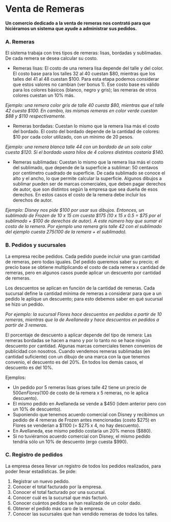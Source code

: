 # Venta de Remeras

**Un comercio dedicado a la venta de remeras nos contrató para que hiciéramos un sistema que ayude a administrar sus pedidos.** 

### A. Remeras
El sistema trabaja con tres tipos de remeras: lisas, bordadas y sublimadas. De cada remera se desea calcular su costo.

- Remeras lisas: El costo de una remera lisa depende del talle y del color. El costo base para los talles 32 al 40 cuestan $80, mientras que los talles del 41 al 48 cuestan $100. Para esta etapa podemos considerar que estos valores no cambian (ver bonus 1). 	Ese costo base es válido para los colores básicos (blanco, negro y gris); las remeras de otros colores cuestan un 10% más.

*Ejemplo: una remera color gris de talle 40 cuesta $80, mientras que el talle 42 cuesta $100. En cambio, las mismas remeras en color verde cuestan $88 y $110 respectivamente.*

- Remeras bordadas: Cuestan lo mismo que la remera lisa más el costo del bordado. El costo del bordado depende de la cantidad de colores: $10 por cada color utilizado, con un mínimo de 20 pesos. 

*Ejemplo: una remera blanca talle 44 con un bordado de un solo color cuesta $120. Si el bordado usara hilos de 4 colores distintos costaría $140.*

- Remeras sublimadas: Cuestan lo mismo que la remera lisa más el costo del sublimado, que depende de la superficie a sublimar: 50 centavos por centímetro cuadrado de superficie. De cada sublimado se conoce el alto y el ancho, lo que permite calcular la superficie.  Algunos dibujos a sublimar pueden ser de marcas comerciales, que deben pagar derechos de autor, que son distintos según la empresa que sea dueña de esos derechos. En estos casos el costo de la remera debe incluir los derechos de autor.

*Ejemplo: Disney nos pide $100 por usar sus dibujos. Entonces, un sublimado de Frozen de 10 x 15 cm cuesta $175 (10 x 15 x 0.5 = $75 por el sublimado + $100 de derechos de autor). A este número hay que sumar el costo de la remera. Por ejemplo una remera gris talle 42 con el sublimado del ejemplo cuesta $275 ($100 de la remera + el sublimado).*

### B. Pedidos y sucursales
La empresa recibe pedidos. Cada pedido puede incluir una gran cantidad de remeras, pero todas iguales. Del pedido queremos saber su precio; el precio base se obtiene multiplicando el costo de cada remera x cantidad de remeras, pero en algunos casos puede aplicar un descuento por cantidad de remeras.

Los descuentos se aplican en función de la cantidad de remeras. Cada sucursal define la cantidad mínima de remeras a considerar para que a un pedido le aplique un descuento; para esto debemos saber en qué sucursal se hizo un pedido.

*Por ejemplo: la sucursal Flores hace descuentos en pedidos a partir de 10 remeras, mientras que la de Avellaneda y hace descuentos en pedidos a partir de 3 remeras.*

El porcentaje de descuento a aplicar depende del tipo de remera:
Las remeras bordadas se hacen a mano y por lo tanto no se hace ningún descuento por cantidad.
Algunas marcas comerciales tienen convenios de publicidad con nosotros. Cuando vendemos remeras sublimadas (en cantidad suficiente) con un dibujo de una marca con la que tenemos convenio, el descuento es del 20%.
En todos los demás casos, el descuento es del 10%.

Ejemplos: 
- Un pedido por 5 remeras lisas grises talle 42 tiene un precio de $500 en Flores ($100 de costo de la remera x 5 remeras, no le aplica descuento).
- El mismo pedido en Avellaneda se vende a $450 (idem anterior pero con un 10% de descuento).
- Suponiendo que tenemos acuerdo comercial con Disney y recibimos un pedido de 4 remeras de Frozen antes mencionadas (costo $275) en Flores se venderían a $1100 (= $275 x 4, no hay descuento).
- En Avellaneda, ese mismo pedido costaría un 20% menos ($880).
- Si no tuviéramos acuerdo comercial con Disney, el mismo pedido tendría sólo un 10% de descuento (ergo cuesta $990).

### C. Registro de pedidos
La empresa desea llevar un registro de todos los pedidos realizados, para poder llevar estadísticas. Se pide:
1. Registrar un nuevo pedido. 
2. Conocer el total facturado por la empresa.
3. Conocer el total facturado por una sucursal.
4. Conocer cuál es la sucursal que más facturó.
5. Conocer cuántos pedidos se han realizado de un color dado.
6. Obtener el pedido más caro de la empresa.
7. Conocer las sucursales que han vendido remeras de todos los talles.

